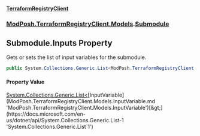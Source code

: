 #### [TerraformRegistryClient](index.md 'index')
### [ModPosh.TerraformRegistryClient.Models](ModPosh.TerraformRegistryClient.Models.md 'ModPosh.TerraformRegistryClient.Models').[Submodule](ModPosh.TerraformRegistryClient.Models.Submodule.md 'ModPosh.TerraformRegistryClient.Models.Submodule')

## Submodule.Inputs Property

Gets or sets the list of input variables for the submodule.

```csharp
public System.Collections.Generic.List<ModPosh.TerraformRegistryClient.Models.InputVariable> Inputs { get; set; }
```

#### Property Value
[System.Collections.Generic.List&lt;](https://docs.microsoft.com/en-us/dotnet/api/System.Collections.Generic.List-1 'System.Collections.Generic.List`1')[InputVariable](ModPosh.TerraformRegistryClient.Models.InputVariable.md 'ModPosh.TerraformRegistryClient.Models.InputVariable')[&gt;](https://docs.microsoft.com/en-us/dotnet/api/System.Collections.Generic.List-1 'System.Collections.Generic.List`1')